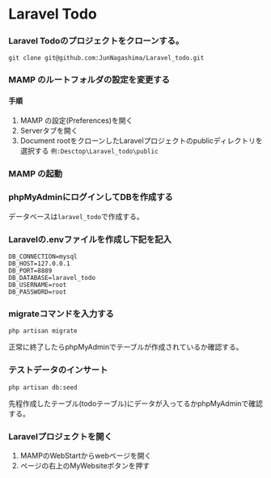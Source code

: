 # Laravel Todo

### Laravel Todoのプロジェクトをクローンする。

```
git clone git@github.com:JunNagashima/Laravel_todo.git
```

### MAMP のルートフォルダの設定を変更する

#### 手順
1. MAMP の設定(Preferences)を開く
2. Serverタブを開く
3. Document rootをクローンしたLaravelプロジェクトのpublicディレクトリを選択する
`例:Desctop\Laravel_todo\public`

### MAMP の起動

### phpMyAdminにログインしてDBを作成する

データベースは`laravel_todo`で作成する。

### Laravelの.envファイルを作成し下記を記入
```
DB_CONNECTION=mysql
DB_HOST=127.0.0.1
DB_PORT=8889
DB_DATABASE=laravel_todo
DB_USERNAME=root
DB_PASSWORD=root
```

### migrateコマンドを入力する
```
php artisan migrate
```
正常に終了したらphpMyAdminでテーブルが作成されているか確認する。

### テストデータのインサート
```
php artisan db:seed
```
先程作成したテーブル(todoテーブル)にデータが入ってるかphpMyAdminで確認する。

### Laravelプロジェクトを開く

1. MAMPのWebStartからwebページを開く
2. ページの右上のMyWebsiteボタンを押す
